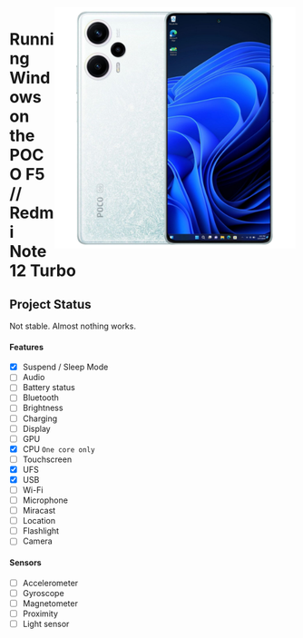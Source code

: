 <img align="right" src="https://raw.githubusercontent.com/Xhdsos/Port-Windows-POCO-F5-RN12T/main/marble.png" width="425" alt="Windows 11 Running On A Poco F5">

# Running Windows on the POCO F5 // Redmi Note 12 Turbo


## Project Status

Not stable. Almost nothing works.

#### Features

- [X] Suspend / Sleep Mode
- [ ] Audio
- [ ] Battery status
- [ ] Bluetooth
- [ ] Brightness
- [ ] Charging
- [ ] Display
- [ ] GPU
- [X] CPU ```One core only```
- [ ] Touchscreen
- [X] UFS
- [X] USB
- [ ] Wi-Fi
- [ ] Microphone
- [ ] Miracast
- [ ] Location
- [ ] Flashlight
- [ ] Camera

#### Sensors

- [ ] Accelerometer
- [ ] Gyroscope
- [ ] Magnetometer
- [ ] Proximity
- [ ] Light sensor
